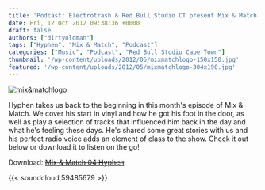 ```yaml
---
title: 'Podcast: Electrotrash & Red Bull Studio CT present Mix & Match 04 Hyphen'
date: Fri, 12 Oct 2012 09:38:36 +0000
draft: false
authors: ["dirtyoldman"]
tags: ["Hyphen", "Mix & Match", "Podcast"]
categories: ["Music", "Podcast", "Red Bull Studio Cape Town"]
thumbnail: '/wp-content/uploads/2012/05/mixmatchlogo-150x150.jpg'
featured: '/wp-content/uploads/2012/05/mixmatchlogo-304x190.jpg'
---
```


[![](/wp-content/uploads/2012/05/mixmatchlogo-e1336390315145.jpg "mix&matchlogo")](/2012/05/08/podcast-red-bull-studios-ct-electrotrash-presents-mix-match-01-7ft-soundsystem/mixmatchlogo/)

Hyphen takes us back to the beginning in this month's episode of Mix & Match. We cover his start in vinyl and how he got his foot in the door, as well as play a selection of tracks that influenced him back in the day and what he's feeling these days. He's shared some great stories with us and his perfect radio voice adds an element of class to the show. Check it out below or download it to listen on the go!

Download: ~~[Mix & Match 04 Hyphen](https://soundcloud.com/red-bull-studio-ct/mix-n-mash-03-al-john)~~

{{< soundcloud 59485679 >}}
